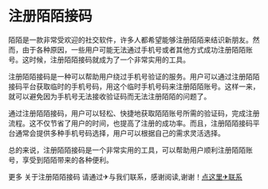 # 注册陌陌接码

陌陌是一款非常受欢迎的社交软件，许多人都希望能够注册陌陌来结识新朋友。然而，由于各种原因，一些用户可能无法通过手机号或者其他方式成功注册陌陌账号。这时候，注册陌陌接码就成为了一个非常实用的工具。

注册陌陌接码是一种可以帮助用户绕过手机号验证的服务。用户可以通过注册陌陌接码平台获取临时的手机号码，用这个临时手机号码来注册陌陌账号。这样一来，就可以避免因为手机号无法接收验证码而无法注册陌陌的问题了。

通过注册陌陌接码，用户可以轻松、快捷地获取陌陌账号所需的验证码，完成注册流程。这不仅节省了用户的时间，也提高了注册的成功率。而且，注册陌陌接码平台通常会提供多种手机号码选择，用户可以根据自己的需求灵活选择。

总的来说，注册陌陌接码是一个非常实用的工具，可以帮助用户顺利注册陌陌账号，享受到陌陌带来的各种便利。

更多 关于注册陌陌接码 请通过✈与我们联系，感谢阅读,谢谢！[点这里✈联系](https://acc.k02.cc)